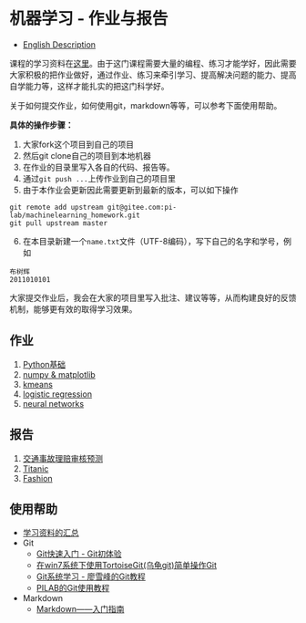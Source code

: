 # 机器学习 - 作业与报告

* [English Description](README.md)

课程的学习资料在[这里](https://gitee.com/pi-lab/machinelearning_notebook)。由于这门课程需要大量的编程、练习才能学好，因此需要大家积极的把作业做好，通过作业、练习来牵引学习、提高解决问题的能力、提高自学能力等，这样才能扎实的把这门科学好。

关于如何提交作业，如何使用git，markdown等等，可以参考下面使用帮助。



**具体的操作步骤：**

1. 大家fork这个项目到自己的项目
2. 然后git clone自己的项目到本地机器
3. 在作业的目录里写入各自的代码、报告等。
4. 通过`git push ...`上传作业到自己的项目里
5. 由于本作业会更新因此需要更新到最新的版本，可以如下操作
```
git remote add upstream git@gitee.com:pi-lab/machinelearning_homework.git
git pull upstream master
```
6. 在本目录新建一个`name.txt`文件（UTF-8编码），写下自己的名字和学号，例如
```
布树辉
2011010101
```


大家提交作业后，我会在大家的项目里写入批注、建议等等，从而构建良好的反馈机制，能够更有效的取得学习效果。



## 作业

1. [Python基础](homework_01_python/README.md)
2. [numpy & matplotlib](homework_02_numpy_matplotlib/README.md)
3. [kmeans](homework_03_kmeans/README.md)
4. [logistic regression](homework_04_logistic_regression/README.md)
5. [neural networks](homework_05_nn/README.md)



## 报告

1. [交通事故理赔审核预测](report_01_accident_claims/README.md)
2. [Titanic](report_02_Titanic/README.md)
3. [Fashion](report_03_Fashion/README.md)



## 使用帮助
* [学习资料的汇总](https://gitee.com/pi-lab/machinelearning_notebook/blob/master/References.md)
* Git
  * [Git快速入门 - Git初体验](https://my.oschina.net/dxqr/blog/134811)
  * [在win7系统下使用TortoiseGit(乌龟git)简单操作Git](https://my.oschina.net/longxuu/blog/141699)
  * [Git系统学习 - 廖雪峰的Git教程](https://www.liaoxuefeng.com/wiki/0013739516305929606dd18361248578c67b8067c8c017b000)
  * [PILAB的Git使用教程](help/Git使用教程_PILAB.pdf)
* Markdown
  * [Markdown——入门指南](https://www.jianshu.com/p/1e402922ee32)

